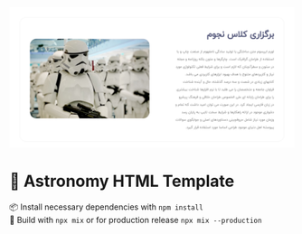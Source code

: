 ![test](./screenshots/cover.png)

# 🌠 Astronomy HTML Template

📦 Install necessary dependencies with `npm install`
<br>
🔧 Build with `npx mix` or for production release `npx mix --production`
